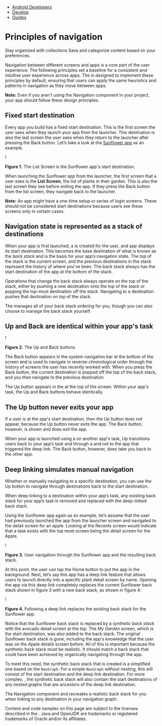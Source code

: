 -   [Android Developers](https://developer.android.com/)
-   [Develop](https://developer.android.com/develop)
-   [Guides](https://developer.android.com/guide)

# Principles of navigation

Stay organized with collections Save and categorize content based on your preferences.

Navigation between different screens and apps is a core part of the user experience. The following principles set a baseline for a consistent and intuitive user experience across apps. The  is designed to implement these principles by default, ensuring that users can apply the same heuristics and patterns in navigation as they move between apps.

**Note:** Even if you aren't using the Navigation component in your project, your app should follow these design principles.

## Fixed start destination

Every app you build has a fixed start destination. This is the first screen the user sees when they launch your app from the launcher. This destination is also the last screen the user sees when they return to the launcher after pressing the Back button. Let’s take a look at the [Sunflower app](https://github.com/android/sunflower/tree/main/app) as an example.

!

**Figure 1.** The List Screen is the Sunflower app's start destination.

When launching the Sunflower app from the launcher, the first screen that a user sees is the **List Screen**, the list of plants in their garden. This is also the last screen they see before exiting the app. If they press the Back button from the list screen, they navigate back to the launcher.

**Note:** An app might have a one-time setup or series of login screens. These  should not be considered start destinations because users see these screens only in certain cases.

## Navigation state is represented as a stack of destinations

When your app is first launched, a  is created for the user, and app displays its start destination. This becomes the base destination of what is known as the _back stack_ and is the basis for your app’s navigation state. The top of the stack is the current screen, and the previous destinations in the stack represent the history of where you've been. The back stack always has the start destination of the app at the bottom of the stack.

Operations that change the back stack always operate on the top of the stack, either by pushing a new destination onto the top of the stack or popping the top-most destination off the stack. Navigating to a destination pushes that destination on top of the stack.

The  manages all of your back stack ordering for you, though you can also choose to manage the back stack yourself.

## Up and Back are identical within your app's task

!

**Figure 2.** The Up and Back buttons

The Back button appears in the system navigation bar at the bottom of the screen and is used to navigate in reverse-chronological order through the history of screens the user has recently worked with. When you press the Back button, the current destination is popped off the top of the back stack, and you then navigate to the previous destination.

The Up button appears in the  at the top of the screen. Within your app's task, the Up and Back buttons behave identically.

## The Up button never exits your app

If a user is at the app's start destination, then the Up button does not appear, because the Up button never exits the app. The Back button, however, is shown and does exit the app.

When your app is launched using a  on another app's task, Up transitions users back to your app’s task and through a  and not to the app that triggered the deep link. The Back button, however, does take you back to the other app.

## Deep linking simulates manual navigation

Whether  or manually navigating to a specific destination, you can use the Up button to navigate through destinations back to the start destination.

When deep linking to a destination within your app’s task, any existing back stack for your app’s task is removed and replaced with the deep-linked back stack.

Using the Sunflower app again as an example, let’s assume that the user had previously launched the app from the launcher screen and navigated to the detail screen for an apple. Looking at the Recents screen would indicate that a task exists with the top most screen being the detail screen for the Apple.

!

**Figure 3.** User navigation through the Sunflower app and the resulting back stack.

At this point, the user can tap the Home button to put the app in the background. Next, let’s say this app has a deep link feature that allows users to launch directly into a specific plant detail screen by name. Opening the app via this deep link completely replaces the current Sunflower back stack shown in figure 3 with a new back stack, as shown in figure 4:

!

**Figure 4.** Following a deep link replaces the existing back stack for the Sunflower app.

Notice that the Sunflower back stack is replaced by a _synthetic back stack_ with the avocado detail screen at the top. The _My Garden_ screen, which is the start destination, was also added to the back stack. The original Sunflower back stack is gone, including the app's knowledge that the user was on the Apple details screen before. All of this is important because the synthetic back stack must be realistic. It should match a back stack that could have been achieved by organically navigating through the app.

To meet this need, the synthetic back stack that is created is a simplified one based on the `NavGraph`. For a simple `NavGraph` without nesting, this will consist of the start destination and the deep link destination. For more complex, , the synthetic back stack will also contain the start destinations of any nested graphs that are ancestors of the deep link destination.

The Navigation component  and recreates a realistic back stack for you when linking to any destination in your navigation graph.

Content and code samples on this page are subject to the licenses described in the . Java and OpenJDK are trademarks or registered trademarks of Oracle and/or its affiliates.